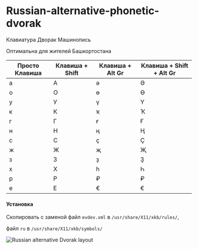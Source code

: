 # Russian-alternative-phonetic-dvorak
Клавиатура Дворак Машинопись

Оптимальна для жителей Башкортостана

| Просто Клавиша | Клавиша + Shift | Клавиша + Alt Gr | Клавиша + Shift + Alt Gr |
| --- | --- | --- | --- |
| а | А | ә | Ә |
| о | О | ө | Ө |
| у | У | ү | Ү |
| к | К | ҡ | Ҡ |
| г | Г | ғ | Ғ |
| н | Н | ң | Ң |
| с | С | ҫ | Ҫ |
| ж | Ж | җ | Җ |
| з | З | ҙ | Ҙ |
| х | Х | һ | Һ |
| р | Р | ₽ | ₽ |
| е | Е | € | € |

#### Установка
Скопировать с заменой файл `evdev.xml` в `/usr/share/X11/xkb/rules/`,

файл `ru` в `/usr/share/X11/xkb/symbols/`

![Russian alternative Dvorak layout](https://github.com/Azamat-Alibaev/Russian-alternative-phonetic-dvorak/blob/master/Russian-Dvorak-typewriter-layout.png)


